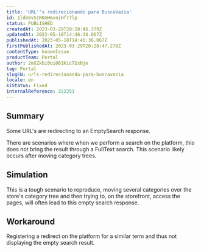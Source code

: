 ```yaml
---
title: 'URL''s redirecionando para BuscaVazia'
id: 1ldn0vS1KKmHmvniHfr7lp
status: PUBLISHED
createdAt: 2023-03-29T20:28:46.379Z
updatedAt: 2023-05-18T14:46:36.067Z
publishedAt: 2023-05-18T14:46:36.067Z
firstPublishedAt: 2023-03-29T20:28:47.278Z
contentType: knownIssue
productTeam: Portal
author: 2mXZkbi0oi061KicTExNjo
tag: Portal
slugEN: urls-redirecionando-para-buscavazia
locale: en
kiStatus: Fixed
internalReference: 322251
---
```


## Summary


Some URL's are redirecting to an EmptySearch response.

There are scenarios where when we perform a search on the platform, this does not bring the result through a FullText search. This scenario likely occurs after moving category trees.






##

## Simulation


This is a tough scenario to reproduce, moving several categories over the store's category tree and then trying to, on the storefront, access the pages, will often lead to this empty search response.






##

## Workaround


Registering a redirect on the platform for a similar term and thus not displaying the empty search result.

